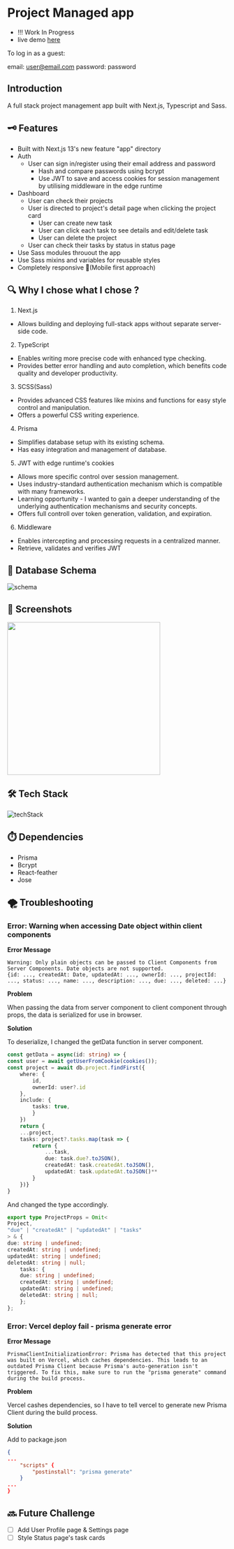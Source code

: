 # Project Managed app

* !!! Work In Progress
* live demo <a href="https://project-managed-app.vercel.app/" target="_blank" rel="noopener">here</a>

To log in as a guest: 

email: user@email.com
password: password

## Introduction

A full stack project management app built with Next.js, Typescript and Sass.


## 🗝️ Features

* Built with Next.js 13's new feature "app" directory
* Auth
  * User can sign in/register using their email address and password
    * Hash and compare passwords using bcrypt
    * Use JWT to save and access cookies for session management by utilising middleware in the edge runtime
* Dashboard 
  * User can check their projects
  * User is directed to project's detail page when clicking the project card
    * User can create new task
    * User can click each task to see details and edit/delete task
    * User can delete the project
  * User can check their tasks by status in status page
* Use Sass modules throuout the app
* Use Sass mixins and variables for reusable styles
* Completely responsive 🙌(Mobile first approach)

## 🔍 Why I chose what I chose ?
1. Next.js
  * Allows building and deploying full-stack apps without separate server-side code.
2. TypeScript
  * Enables writing more precise code with enhanced type checking.
  * Provides better error handling and auto completion, which benefits code quality and developer productivity.
3. SCSS(Sass)
  * Provides advanced CSS features like mixins and functions for easy style control and manipulation.
  * Offers a powerful CSS writing experience.
4. Prisma
  * Simplifies database setup with its existing schema.
  * Has easy integration and management of database.
5. JWT with edge runtime's cookies
  * Allows more specific control over session management.
  * Uses industry-standard authentication mechanism which is compatible with many frameworks.
  * Learning opportunity - I wanted to gain a deeper understanding of the underlying authentication mechanisms and security concepts.
  * Offers full controll over token generation, validation, and expiration.
6. Middleware
  * Enables intercepting and processing requests in a centralized manner.
  * Retrieve, validates and verifies JWT


## 📀 Database Schema
![schema](./public/schema-diagram.png)

## 📸 Screenshots
<img src="https://imgur.com/WmVKOXb.jpg" width="350" height="auto">

## 🛠️ Tech Stack
![techStack](./public/techstack.png)

## ⏱️ Dependencies
* Prisma
* Bcrypt
* React-feather
* Jose


##  🌪️ Troubleshooting

###  Error: Warning when accessing Date object within client components

**Error Message**

```
Warning: Only plain objects can be passed to Client Components from Server Components. Date objects are not supported.
{id: ..., createdAt: Date, updatedAt: ..., ownerId: ..., projectId: ..., status: ..., name: ..., description: ..., due: ..., deleted: ...}
```

**Problem**

When passing the data from server component to client component through props, the data is serialized for use in browser.

**Solution**

To deserialize, I changed the getData function in server component.

```ts
const getData = async(id: string) => {
const user = await getUserFromCookie(cookies());
const project = await db.project.findFirst({
	where: {
		id,
		ownerId: user?.id
	},
	include: {
		tasks: true,
		}
	})
	return {
	...project,
	tasks: project?.tasks.map(task => {
		return {
			...task,
			due: task.due?.toJSON(),
			createdAt: task.createdAt.toJSON(),
			updatedAt: task.updatedAt.toJSON()**
		}
	})}
}
```

And changed the type accordingly.

```ts
export type ProjectProps = Omit<
Project,
"due" | "createdAt" | "updatedAt" | "tasks"
> & {
due: string | undefined;
createdAt: string | undefined;
updatedAt: string | undefined;
deletedAt: string | null;
	tasks: {
	due: string | undefined;
	createdAt: string | undefined;
	updatedAt: string | undefined;
	deletedAt: string | null;
	};
};
```

###  Error: Vercel deploy fail - prisma generate error

**Error Message**

```
PrismaClientInitializationError: Prisma has detected that this project was built on Vercel, which caches dependencies. This leads to an outdated Prisma Client because Prisma's auto-generation isn't triggered. To fix this, make sure to run the "prisma generate" command during the build process.
```

**Problem**

Vercel cashes dependencies, so I have to tell vercel to generate new Prisma Client during the build process.

**Solution**

Add to package.json

```json
{
...
	"scripts" {
		"postinstall": "prisma generate"
	}
...
}
```

## 🔜 Future Challenge
- [ ] Add User Profile page & Settings page
- [ ] Style Status page's task cards
